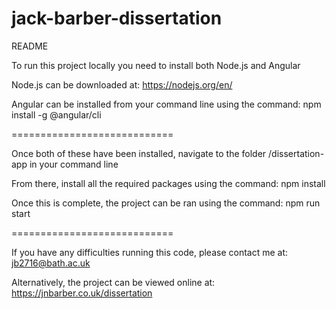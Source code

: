 # jack-barber-dissertation
README

To run this project locally you need to install both Node.js and Angular

Node.js can be downloaded at: https://nodejs.org/en/ 

Angular can be installed from your command line using the command: npm install -g @angular/cli

============================

Once both of these have been installed, navigate to the folder /dissertation-app in your command line

From there, install all the required packages using the command: npm install

Once this is complete, the project can be ran using the command: npm run start

============================

If you have any difficulties running this code, please contact me at: jb2716@bath.ac.uk

Alternatively, the project can be viewed online at: https://jnbarber.co.uk/dissertation

